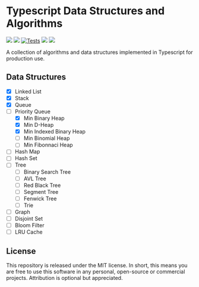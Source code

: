 # Typescript Data Structures and Algorithms

![](https://img.shields.io/github/v/release/jeffzh4ng/dsa-ts)
![](https://img.shields.io/npm/v/dsa-ts)
[![Tests](https://github.com/jeffzh4ng/dsa-ts/workflows/Tests/badge.svg)](https://github.com/jeffzh4ng/dsa-ts/actions?query=branch%3Amaster++)
![](https://img.shields.io/codecov/c/github/jeffzh4ng/dsa-ts)
![](https://img.shields.io/github/license/jeffzh4ng/dsa-ts)

A collection of algorithms and data structures implemented in Typescript for
production use.

## Data Structures

- [x] Linked List
- [x] Stack
- [x] Queue
- [ ] Priority Queue
  - [x] Min Binary Heap
  - [x] Min D-Heap
  - [x] Min Indexed Binary Heap
  - [ ] Min Binomial Heap
  - [ ] Min Fibonnaci Heap
- [ ] Hash Map
- [ ] Hash Set
- [ ] Tree
  - [ ] Binary Search Tree
  - [ ] AVL Tree
  - [ ] Red Black Tree
  - [ ] Segment Tree
  - [ ] Fenwick Tree
  - [ ] Trie
- [ ] Graph
- [ ] Disjoint Set
- [ ] Bloom Filter
- [ ] LRU Cache

## License

This repository is released under the MIT license. In short, this means you are free to use this software in any personal, open-source or commercial projects. Attribution is optional but appreciated.
